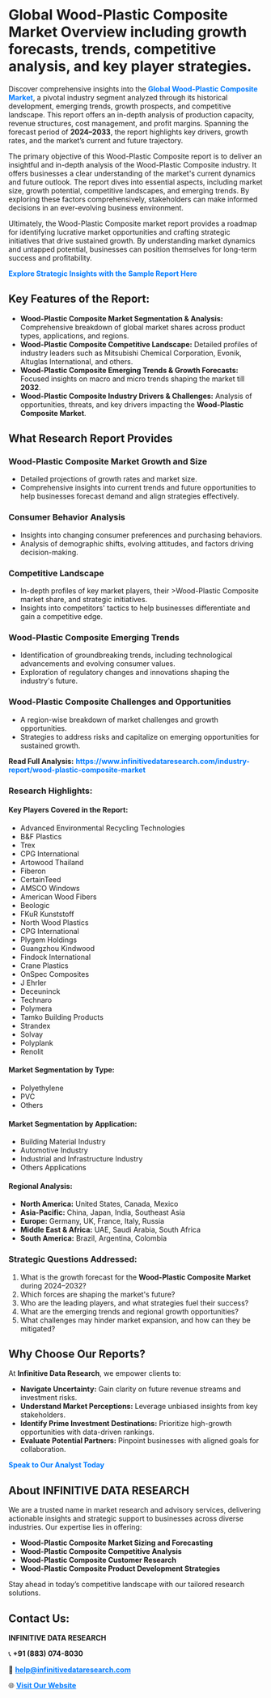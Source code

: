 <h1>Global Wood-Plastic Composite Market Overview including growth forecasts, trends, competitive analysis, and key player strategies.</h1>
<p>
Discover comprehensive insights into the 
<a href="https://www.infinitivedataresearch.com/industry-report/wood-plastic-composite-market" rel="dofollow" style="color: #007BFF; text-decoration: none;"><strong>Global Wood-Plastic Composite Market</strong></a>, a pivotal industry segment analyzed through its historical development, emerging trends, growth prospects, and competitive landscape. This report offers an in-depth analysis of production capacity, revenue structures, cost management, and profit margins. Spanning the forecast period of <strong>2024–2033</strong>, the report highlights key drivers, growth rates, and the market’s current and future trajectory.
</p>
<p>
The primary objective of this Wood-Plastic Composite report is to deliver an insightful and in-depth analysis of the Wood-Plastic Composite industry. It offers businesses a clear understanding of the market's current dynamics and future outlook. The report dives into essential aspects, including market size, growth potential, competitive landscapes, and emerging trends. By exploring these factors comprehensively, stakeholders can make informed decisions in an ever-evolving business environment.
</p>
<p>
Ultimately, the Wood-Plastic Composite market report provides a roadmap for identifying lucrative market opportunities and crafting strategic initiatives that drive sustained growth. By understanding market dynamics and untapped potential, businesses can position themselves for long-term success and profitability.
</p>
<p>
<a href="https://www.infinitivedataresearch.com/request-sample/reportId=105842" style="color: #007BFF; text-decoration: none;"><strong>Explore Strategic Insights with the Sample Report Here</strong></a>
</p>

<h2>Key Features of the Report:</h2>
<ul>
<li><strong>Wood-Plastic Composite Market Segmentation & Analysis:</strong> Comprehensive breakdown of global market shares across product types, applications, and regions.</li>
<li><strong>Wood-Plastic Composite Competitive Landscape:</strong> Detailed profiles of industry leaders such as Mitsubishi Chemical Corporation, Evonik, Altuglas International, and others.</li>
<li><strong>Wood-Plastic Composite Emerging Trends & Growth Forecasts:</strong> Focused insights on macro and micro trends shaping the market till <strong>2032</strong>.</li>
<li><strong>Wood-Plastic Composite Industry Drivers & Challenges:</strong> Analysis of opportunities, threats, and key drivers impacting the <strong>Wood-Plastic Composite Market</strong>.</li>
</ul>

<h2>What Research Report Provides</h2>
<h3>Wood-Plastic Composite Market Growth and Size</h3>
<ul>
<li>Detailed projections of growth rates and market size.</li>
<li>Comprehensive insights into current trends and future opportunities to help businesses forecast demand and align strategies effectively.</li>
</ul>

<h3>Consumer Behavior Analysis</h3>
<ul>
<li>Insights into changing consumer preferences and purchasing behaviors.</li>
<li>Analysis of demographic shifts, evolving attitudes, and factors driving decision-making.</li>
</ul>

<h3>Competitive Landscape</h3>
<ul>
<li>In-depth profiles of key market players, their >Wood-Plastic Composite market share, and strategic initiatives.</li>
<li>Insights into competitors' tactics to help businesses differentiate and gain a competitive edge.</li>
</ul>

<h3>Wood-Plastic Composite Emerging Trends</h3>
<ul>
<li>Identification of groundbreaking trends, including technological advancements and evolving consumer values.</li>
<li>Exploration of regulatory changes and innovations shaping the industry's future.</li>
</ul>

<h3>Wood-Plastic Composite Challenges and Opportunities</h3>
<ul>
<li>A region-wise breakdown of market challenges and growth opportunities.</li>
<li>Strategies to address risks and capitalize on emerging opportunities for sustained growth.</li>
</ul>
<p><strong>Read Full Analysis:</strong> <a href="https://www.infinitivedataresearch.com/industry-report/wood-plastic-composite-market" rel="dofollow" style="color: #007BFF; text-decoration: none;"><strong>https://www.infinitivedataresearch.com/industry-report/wood-plastic-composite-market</strong></a></p>
<h3>Research Highlights:</h3>
<h4>Key Players Covered in the Report:</h4>
<ul><li>Advanced Environmental Recycling Technologies</li><li>B&amp;F Plastics</li><li>Trex</li><li>CPG International</li><li>Artowood Thailand</li><li>Fiberon</li><li>CertainTeed</li><li>AMSCO Windows</li><li>American Wood Fibers</li><li>Beologic</li><li>FKuR Kunststoff</li><li>North Wood Plastics</li><li>CPG International</li><li>Plygem Holdings</li><li>Guangzhou Kindwood</li><li>Findock International</li><li>Crane Plastics</li><li>OnSpec Composites</li><li>J Ehrler</li><li>Deceuninck</li><li>Technaro</li><li>Polymera</li><li>Tamko Building Products</li><li>Strandex</li><li>Solvay</li><li>Polyplank</li><li>Renolit</li></ul>
<h4>Market Segmentation by Type:</h4>
<ul><li>Polyethylene</li><li>PVC</li><li>Others</li></ul>
<h4>Market Segmentation by Application:</h4>
<ul><li>Building Material Industry</li><li>Automotive Industry</li><li>Industrial and Infrastructure Industry</li><li>Others Applications</li></ul>

<h4>Regional Analysis:</h4>
<ul>
<li><strong>North America:</strong> United States, Canada, Mexico</li>
<li><strong>Asia-Pacific:</strong> China, Japan, India, Southeast Asia</li>
<li><strong>Europe:</strong> Germany, UK, France, Italy, Russia</li>
<li><strong>Middle East & Africa:</strong> UAE, Saudi Arabia, South Africa</li>
<li><strong>South America:</strong> Brazil, Argentina, Colombia</li>
</ul>

<h3>Strategic Questions Addressed:</h3>
<ol>
<li>What is the growth forecast for the <strong>Wood-Plastic Composite Market</strong> during 2024–2032?</li>
<li>Which forces are shaping the market's future?</li>
<li>Who are the leading players, and what strategies fuel their success?</li>
<li>What are the emerging trends and regional growth opportunities?</li>
<li>What challenges may hinder market expansion, and how can they be mitigated?</li>
</ol>

<h2>Why Choose Our Reports?</h2>
<p>At <strong>Infinitive Data Research</strong>, we empower clients to:</p>
<ul>
<li><strong>Navigate Uncertainty:</strong> Gain clarity on future revenue streams and investment risks.</li>
<li><strong>Understand Market Perceptions:</strong> Leverage unbiased insights from key stakeholders.</li>
<li><strong>Identify Prime Investment Destinations:</strong> Prioritize high-growth opportunities with data-driven rankings.</li>
<li><strong>Evaluate Potential Partners:</strong> Pinpoint businesses with aligned goals for collaboration.</li>
</ul>
<p><a href="https://www.infinitivedataresearch.com/industry-report/wood-plastic-composite-market" rel="dofollow" style="color: #007BFF; text-decoration: none;"><strong>Speak to Our Analyst Today</strong></a></p>

<h2>About INFINITIVE DATA RESEARCH</h2>
<p>We are a trusted name in market research and advisory services, delivering actionable insights and strategic support to businesses across diverse industries. Our expertise lies in offering:</p>
<ul>
<li><strong>Wood-Plastic Composite Market Sizing and Forecasting</strong></li>
<li><strong>Wood-Plastic Composite Competitive Analysis</strong></li>
<li><strong>Wood-Plastic Composite Customer Research</strong></li>
<li><strong>Wood-Plastic Composite Product Development Strategies</strong></li>
</ul>
<p>Stay ahead in today’s competitive landscape with our tailored research solutions.</p>

<h2>Contact Us:</h2>
<p><strong>INFINITIVE DATA RESEARCH</strong></p>
<p>📞 <strong>+91 (883) 074-8030</strong></p>
<p>📧 <strong><a href="mailto:help@infinitivedataresearch.com" style="color: #007BFF;">help@infinitivedataresearch.com</a></strong></p>
<p>🌐 <strong><a href="https://www.infinitivedataresearch.com" rel="dofollow" style="color: #007BFF;">Visit Our Website</a></strong></p>